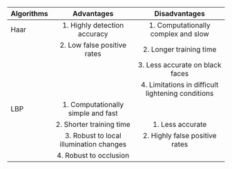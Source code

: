 | Algorithms    | Advantages                            | Disadvantages                            |
| ------------- |:-------------------------------------:| :---------------------------------------:|
| Haar          | 1. Highly detection accuracy          | 1. Computationally complex and slow
|               | 2. Low false positive rates           | 2. Longer training time                 |
|               |                                       | 3. Less accurate on black faces          |
|               |                                       | 4. Limitations in difficult lightening conditions  |
| LBP           | 1. Computationally simple and fast    |                                     | 
|               | 2. Shorter training time              | 1. Less accurate                          | 
|               | 3. Robust to local illumination changes | 2. Highly false positive rates         |
|               | 4. Robust to occlusion                |                                       | 
